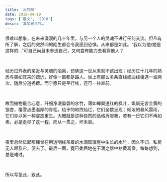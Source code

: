 ```yaml
---
title: '水竹啊'
date: 2018-04-19
tags: ['散文', '2018']
descr: '其实是伞竹…'
---
```


很难以想象，在未来漫漫的几十年里，与另一个人的灵魂不进行任何交流。但凡有所了解，之后的突然间的陌生都会令我感到恐惧。从来都是如此。“我以为他/她是这样的…”可自己尚且未参透自己，又何尝有能力去看穿他人？

<br/>


经历过外表的亲近与灵魂的陌离，仿佛这一世从来就不该出现；经历过十几年的熟悉与突如其来的疏远，好像一直都是路人。世上有那么多条直线或曲线相遇一或两次，随后分道扬镳。而宁愿只是平行线，还可一往直前。

<br/>

故而植物最合心意，纤细净澈盈碧的水竹，薄如蝉翼透红的枫叶，飒飒无言金黄的银杏，覆雪点墨温厚的青松。给予的和煦灿烂，它们全数呈现；倾泼的暴风雷雨，它们亦以另一种姿态重生。大概就是这种自然的品格折服我，若有一日它们不再如素，必是走尽了这一程。而从一贯之，坏未尝。

<br/>

夜里忽然忆起那棵曾在用透明线吊着的水滴玻璃屋中生长的水竹，因久不归，私房无人顾及它，便去了。最后一面，竟已委屈地在干涸之器中枯黄凋零。每每想到，总是难过。

<br/>

所以写至此，致此。

<br/>



